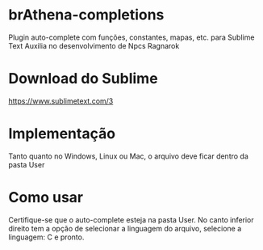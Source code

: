 # brAthena-completions
Plugin auto-complete com funções, constantes, mapas, etc. para Sublime Text
Auxilia no desenvolvimento de Npcs Ragnarok

# Download do Sublime
https://www.sublimetext.com/3

# Implementação
Tanto quanto no Windows, Linux ou Mac, o arquivo deve ficar dentro da pasta User

# Como usar
Certifique-se que o auto-complete esteja na pasta User. No canto inferior direito tem a opção de selecionar a linguagem do arquivo, selecione a linguagem: C e pronto.
